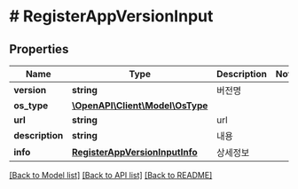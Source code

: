 # # RegisterAppVersionInput

## Properties

Name | Type | Description | Notes
------------ | ------------- | ------------- | -------------
**version** | **string** | 버전명 |
**os_type** | [**\OpenAPI\Client\Model\OsType**](OsType.md) |  |
**url** | **string** | url |
**description** | **string** | 내용 |
**info** | [**RegisterAppVersionInputInfo**](RegisterAppVersionInputInfo.md) | 상세정보 |

[[Back to Model list]](../../README.md#models) [[Back to API list]](../../README.md#endpoints) [[Back to README]](../../README.md)
